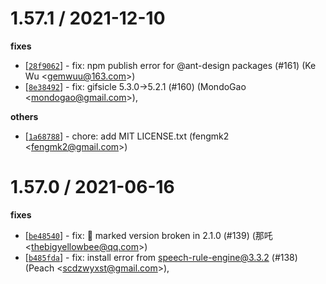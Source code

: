 
1.57.1 / 2021-12-10
==================

**fixes**
  * [[`28f9062`](http://github.com/cnpm/bug-versions/commit/28f906214f40d14dd5d3cbe471e41c431dbf7f19)] - fix: npm publish error for @ant-design packages (#161) (Ke Wu <<gemwuu@163.com>>)
  * [[`8e38492`](http://github.com/cnpm/bug-versions/commit/8e38492355066e6f39cf681149faf6f0087fbeab)] - fix: gifsicle 5.3.0->5.2.1 (#160) (MondoGao <<mondogao@gmail.com>>),

**others**
  * [[`1a68788`](http://github.com/cnpm/bug-versions/commit/1a687885dc17c7845661a9d7f289d4a1317ad62d)] - chore: add MIT LICENSE.txt (fengmk2 <<fengmk2@gmail.com>>)

1.57.0 / 2021-06-16
==================

**fixes**
  * [[`be48540`](http://github.com/cnpm/bug-versions/commit/be48540c4234c21d69c3a981eeecc9f66a822565)] - fix: 🐛 marked version broken in 2.1.0 (#139) (那吒 <<thebigyellowbee@qq.com>>)
  * [[`b485fda`](http://github.com/cnpm/bug-versions/commit/b485fda7467bc594c5f1da0bace8adc9020bdf68)] - fix: install error from speech-rule-engine@3.3.2 (#138) (Peach <<scdzwyxst@gmail.com>>),
